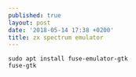 ```yaml
---
published: true
layout: post
date: '2018-05-14 17:38 +0200'
title: zx spectrum emulator
---
```

    sudo apt install fuse-emulator-gtk
    fuse-gtk
